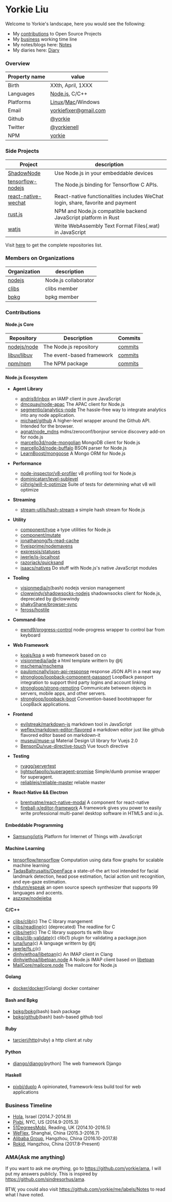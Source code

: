 Yorkie Liu
======================================

Welcome to Yorkie's landscape, here you would see the following:

- My [contributions](#contributions) to Open Source Projects
- My [business](#business-timeline) working time line
- My notes/blogs here: [Notes](https://github.com/yorkie/me/labels/Notes)
- My diaries here: [Diary](https://github.com/yorkie/me/labels/Diary)

### Overview

| Property name | value |
|---------------|-------|
| Birth         | XXth, April, 1XXX |
| Languages     | [Node.js](http://nodejs.org), C/C++ |
| Platforms     | [Linux](https://github.com/torvalds/linux)/[Mac](https://www.apple.com)/Windows |
| Email         | [yorkiefixer@gmail.com](mailto://yorkiefixer@gmail.com) |
| Github        | [@yorkie](https://github.com/yorkie) |
| Twitter       | [@yorkienell](https://twitter.com/yorkienell) |
| NPM           | [yorkie](https://www.npmjs.org/~yorkie) |

### Side Projects

| Project | description |
|---------|-------------|
| [ShadowNode](https://github.com/Rokid/ShadowNode) | Use Node.js in your embeddable devices |
| [tensorflow-nodejs](https://github.com/yorkie/tensorflow-nodejs) | The Node.js binding for Tensorflow C APIs. |
| [react-native-wechat](https://github.com/yorkie/react-native-wechat) | React-native functionalities includes WeChat login, share, favorite and payment |
| [rust.js](https://github.com/yorkie/rust.js) | NPM and Node.js compatible backend JavaScript platform in Rust |
| [watjs](https://github.com/yorkie/watjs) | Write WebAssembly Text Format Files(.wat) in JavaScript |

Visit [here](https://github.com/yorkie?tab=repositories) to get the complete repositories list.

### Members on Organizations

| Organization | description |
|--------------|-------------|
| [nodejs](https://github.com/nodejs) | Node.js collaborator  |
| [clibs](https://github.com/clibs)   | clibs member          |
| [bpkg](https://github.com/bpkg)     | bpkg member           |

### Contributions

#### Node.js Core

| Repository | Description | Commits |
|------------|-------------|---------|
| [nodejs/node](https://github.com/nodejs/node) | The Node.js repository    | [commits](https://github.com/nodejs/node/commits?author=yorkie) |
| [libuv/libuv](https://github.com/libuv/libuv) | The event-based framework | [commits](https://github.com/libuv/libuv/commits?author=yorkie) |
| [npm/npm](https://github.com/npmjs/npm)       | The NPM package           | [commits](https://github.com/npm/npm/commits?author=yorkie) |

#### Node.js Ecosystem

- **Agent Library**
  - [andris9/inbox](https://github.com/andris9/inbox/commits?author=yorkie) an IAMP client in pure JavaScript
  - [dmcquay/node-apac](https://github.com/dmcquay/node-apac/commits?author=yorkie) The APAC client for Node.js
  - [segmentio/analytics-node](https://github.com/segmentio/analytics-node/commits/master?author=yorkie) The hassle-free way to integrate analytics into any node application.
  - [michael/github](https://github.com/michael/github/commits/master?author=yorkie) A higher-level wrapper around the Github API. Intended for the browser.
  - [agnat/node_mdns](https://github.com/agnat/node_mdns/commits?author=yorkie) mdns/zeroconf/bonjour service discovery add-on for node.js
  - [marcello3d/node-mongolian](https://github.com/marcello3d/node-mongolian/commits?author=yorkie) MongoDB client for Node.js
  - [marcello3d/node-buffalo](https://github.com/marcello3d/node-buffalo/commits?author=yorkie) BSON parser for Node.js
  - [LearnBoost/mongoose](https://github.com/LearnBoost/mongoose/commits?author=yorkie) A Mongo ORM for Node.js
  
- **Performance**
  - [node-inspector/v8-profiler](https://github.com/node-inspector/v8-profiler/commits?author=yorkie) v8 profiling tool for Node.js
  - [dominicatarr/level-sublevel](https://github.com/dominicatarr/level-sublevel/commits?author=yorkie)
  - [cjihrig/will-it-optimize](https://github.com/cjihrig/will-it-optimize/commits?author=yorkie) Suite of tests for determining what v8 will optimize
  
- **Streaming**
  - [stream-utils/hash-stream](https://github.com/stream-utils/hash-stream/commits?author=yorkie) a simple hash stream for Node.js
  
- **Utility**
  - [component/type](https://github.com/component/type/commits?author=yorkie) a type utilities for Node.js
  - [component/mutate](https://github.com/component/mutate/commits?author=yorkie)
  - [jonathanong/fs-read-cache](https://github.com/jonathanong/fs-read-cache/commits?author=yorkie)
  - [fiveisprime/nodemavens](https://github.com/fiveisprime/nodemavens/commits?author=yorkie)
  - [expressjs/statuses](https://github.com/expressjs/statuses/commits?author=yorkie)
  - [jwerle/is-localhost](https://github.com/jwerle/is-localhost/commits?author=yorkie)
  - [razorjack/quicksand](https://github.com/razorjack/quicksand/commits?author=yorkie)
  - [isaacs/natives](https://github.com/isaacs/natives/commits?author=yorkie) Do stuff with Node.js's native JavaScript modules
  
- **Tooling**
  - [visionmedia/n](https://github.com/visionmedia/n/commits?author=yorkie)(bash) nodejs version management
  - [clowwindy/shadowsocks-nodejs](https://github.com/clowwindy/shadowsocks-nodejs/commits?author=yorkie) shadownsocks client for Node.js, deprecated by @clowwindy
  - [shakyShane/browser-sync](https://github.com/shakyShane/browser-sync/commits?author=yorkie)
  - [feross/hostile](https://github.com/feross/hostile/commits?author=yorkie)
  
- **Command-line**
  - [ewnd9/progress-control](https://github.com/ewnd9/progress-control/commits/master?author=yorkie) node-progress wrapper to control bar from keyboard
  
- **Web Framework**
  - [koajs/koa](https://github.com/koajs/koa/commits?author=yorkie) a web framework based on co
  - [visionmedia/jade](https://github.com/visionmedia/jade/commits?author=yorkie) a html template writtern by @tj
  - [mschema/mschema](https://github.com/mschema/mschema/commits?author=yorkie)
  - [paulomcnally/json-api-response](https://github.com/paulomcnally/json-api-response/commits?author=yorkie) response JSON API in a neat way
  - [strongloop/loopback-component-passport](https://github.com/strongloop/loopback-component-passport/commits?author=yorkie) LoopBack passport integration to support third party logins and account linking
  - [strongloop/strong-remoting](https://github.com/strongloop/strong-remoting/commits?author=yorkie) Communicate between objects in servers, mobile apps, and other servers.
  - [strongloop/loopback-boot](https://github.com/strongloop/loopback-boot/commits/master?author=yorkie) Convention-based bootstrapper for LoopBack applications.
  
- **Frontend**
  - [evilstreak/markdown-js](https://github.com/evilstreak/markdown-js/commits?author=yorkie) markdown tool in JavaScript
  - [weflex/markdown-editor-flavored](https://github.com/weflex/markdown-editor-flavored/commits?author=yorkie) a markdown editor just like github flavored editor based on markdown-it
  - [museui/muse-ui](https://github.com/museui/muse-ui/commits?author=yorkie) Material Design UI library for Vuejs 2.0
  - [BensonDu/vue-directive-touch](https://github.com/BensonDu/vue-directive-touch/commits?author=yorkie) Vue touch directive
  
- **Testing**
  - [rvagg/servertest](https://github.com/rvagg/servertest/commits?author=yorkie)
  - [lightsofapollo/superagent-promise](https://github.com/lightsofapollo/superagent-promise/commits/master?author=yorkie) Simple/dumb promise wrapper for superagent. 
  - [reliablejs/reliable-master](https://github.com/reliablejs/reliable-master/commits?author=yorkie) reliable master

- **React-Native && Electron**
  - [brentvatne/react-native-modal](https://github.com/brentvatne/react-native-modal/commits?author=yorkie) A <Modal /> component for react-native
  - [fireball-x/editor-framework](https://github.com/fireball-x/editor-framework/commits?author=yorkie) A framework gives you power to easily write professional multi-panel desktop software in HTML5 and io.js.

#### Embeddable Programming

- [Samsung/iotjs](https://github.com/Samsung/iotjs) Platform for Internet of Things with JavaScript

#### Machine Learning

- [tensorflow/tensorflow](https://github.com/tensorflow/tensorflow/commits?author=yorkie) Computation using data flow graphs for scalable machine learning
- [TadasBaltrusaitis/OpenFace](https://github.com/TadasBaltrusaitis/OpenFace/pulls?utf8=%E2%9C%93&q=is%3Apr%20author%3Ayorkie%20) a state-of-the art tool intended for facial landmark detection, head pose estimation, facial action unit recognition, and eye-gaze estimation.
- [rhdunn/espeak](https://github.com/rhdunn/espeak/commits?author=yorkie) an open source speech synthesizer that supports 99 languages and accents.
- [aszxqw/nodejieba](https://github.com/aszxqw/nodejieba/commits/master?author=yorkie)

#### C/C++

- [clibs/clib](https://github.com/clibs/clib/commits?author=yorkie)(c) The C library mangement
- [clibs/readline](https://github.com/clibs/readline/commits?author=yorkie)(c) (deprecated) The readline for C
- [clibs/net](https://github.com/clibs/net/commits?author=yorkie)(c) The C library supports tls with libuv
- [clibs/clib-validate](https://github.com/clibs/clib-validate/commits?author=yorkie)(c) clib(1) plugin for validating a package.json
- [luna/luna](https://github.com/luna/luna/commits?author=yorkie)(c) A language writtern by @tj
- [jwerle/fs.c](https://github.com/jwerle/fs.c/commits?author=yorkie)(c) 
- [dinhviethoa/libetpan](https://github.com/dinhviethoa/libetpan/commits?author=yorkie)(c) An IMAP client in Clang
- [dinhviethoa/libetpan.node](https://github.com/dinhviethoa/libetpan.node/commits?author=yorkie) A Node.js IMAP client based on [libetpan](https://github.com/dinhviethoa/libetpan)
- [MailCore/mailcore.node](https://github.com/MailCore/mailcore.node/commits/master?author=yorkie) The mailcore for Node.js

#### Golang

- [docker/docker](https://github.com/docker/docker/commits?author=yorkie)(Golang) docker container

#### Bash and Bpkg

- [bpkg/bpkg](https://github.com/bpkg/bpkg/commits?author=yorkie)(bash) bash package
- [bpkg/github](https://github.com/bpkg/github/commits?author=yorkie)(bash) bash-based github tool

#### Ruby

- [tarcieri/http](https://github.com/tarcieri/http/commits?author=yorkie)(ruby) a http client at ruby

#### Python

- [django/django](https://github.com/django/django/commits/master?author=yorkie)(python) The web framework Django

#### Haskell

- [pixbi/duplo](https://github.com/pixbi/duplo/commits/master?author=yorkie) A opinionated, framework-less build tool for web applications

### Business Timeline

* [Hola](http://hola.org/), Israel (2014.7-2014.9)
* [Pixbi](https://github.com/pixbi), NYC, US (2014.9-2015.3)
* [51DegreesMobi](https://github.com/51Degreesmobi), Reading, UK (2014.10-2016.5)
* [WeFlex](https://github.com/weflex), Shanghai, China (2015.3-2016.7)
* [Alibaba Group](https://github.com/alibaba), Hangzhou, China (2016.10-2017.8)
* [Rokid](https://github.com/Rokid), Hangzhou, China (2017.8-Present)

### AMA(Ask me anything)

If you want to ask me _anything_, go to https://github.com/yorkie/ama, I will put my answers
publicly. This is inspired by https://github.com/sindresorhus/ama.

BTW, you could also visit https://github.com/yorkie/me/labels/Notes to read what I have noted.
